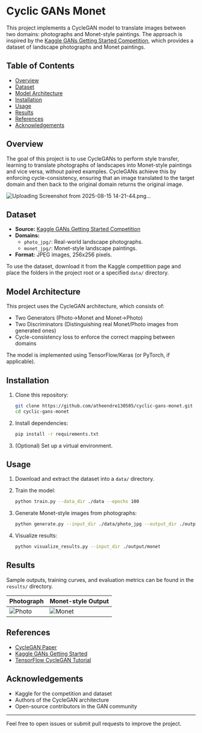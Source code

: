 # Cyclic GANs Monet

This project implements a CycleGAN model to translate images between two domains: photographs and Monet-style paintings. The approach is inspired by the [Kaggle GANs Getting Started Competition](https://www.kaggle.com/competitions/gan-getting-started), which provides a dataset of landscape photographs and Monet paintings.

## Table of Contents

- [Overview](#overview)
- [Dataset](#dataset)
- [Model Architecture](#model-architecture)
- [Installation](#installation)
- [Usage](#usage)
- [Results](#results)
- [References](#references)
- [Acknowledgements](#acknowledgements)

## Overview

The goal of this project is to use CycleGANs to perform style transfer, learning to translate photographs of landscapes into Monet-style paintings and vice versa, without paired examples. CycleGANs achieve this by enforcing cycle-consistency, ensuring that an image translated to the target domain and then back to the original domain returns the original image.

![Uploading Screenshot from 2025-08-15 14-21-44.png…]()

## Dataset

- **Source:** [Kaggle GANs Getting Started Competition](https://www.kaggle.com/competitions/gan-getting-started)
- **Domains:**
  - `photo_jpg/`: Real-world landscape photographs.
  - `monet_jpg/`: Monet-style landscape paintings.
- **Format:** JPEG images, 256x256 pixels.

To use the dataset, download it from the Kaggle competition page and place the folders in the project root or a specified `data/` directory.

## Model Architecture

This project uses the CycleGAN architecture, which consists of:

- Two Generators (Photo→Monet and Monet→Photo)
- Two Discriminators (Distinguishing real Monet/Photo images from generated ones)
- Cycle-consistency loss to enforce the correct mapping between domains

The model is implemented using TensorFlow/Keras (or PyTorch, if applicable).

## Installation

1. Clone this repository:
   ```bash
   git clone https://github.com/atheendre130505/cyclic-gans-monet.git
   cd cyclic-gans-monet
   ```

2. Install dependencies:
   ```bash
   pip install -r requirements.txt
   ```

3. (Optional) Set up a virtual environment.

## Usage

1. Download and extract the dataset into a `data/` directory.
2. Train the model:
   ```bash
   python train.py --data_dir ./data --epochs 100
   ```
3. Generate Monet-style images from photographs:
   ```bash
   python generate.py --input_dir ./data/photo_jpg --output_dir ./output/monet
   ```

4. Visualize results:
   ```bash
   python visualize_results.py --input_dir ./output/monet
   ```

## Results

Sample outputs, training curves, and evaluation metrics can be found in the `results/` directory.

| Photograph | Monet-style Output |
|------------|-------------------|
| ![Photo](results/photo_sample.jpg) | ![Monet](results/monet_sample.jpg) |

## References

- [CycleGAN Paper](https://arxiv.org/abs/1703.10593)
- [Kaggle GANs Getting Started](https://www.kaggle.com/competitions/gan-getting-started)
- [TensorFlow CycleGAN Tutorial](https://www.tensorflow.org/tutorials/generative/cyclegan)

## Acknowledgements

- Kaggle for the competition and dataset
- Authors of the CycleGAN architecture
- Open-source contributors in the GAN community

---

Feel free to open issues or submit pull requests to improve the project.
